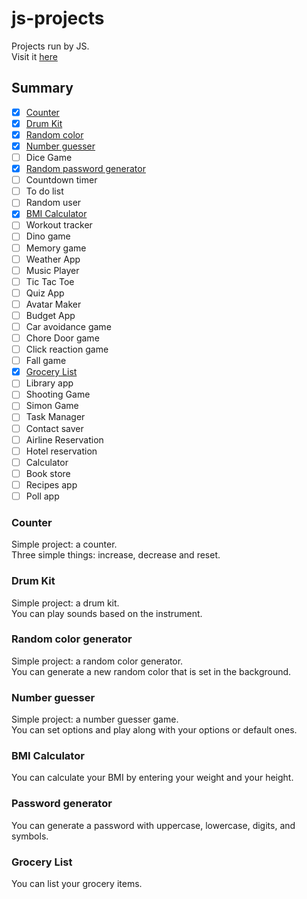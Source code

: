 # js-projects

Projects run by JS.  
Visit it [here](https://clemix37.github.io/js-projects/)

## Summary 

- [X] [Counter](https://github.com/Clemix37/js-projects#counter)  
- [X] [Drum Kit](https://github.com/Clemix37/js-projects#drum-kit)  
- [X] [Random color](https://github.com/Clemix37/js-projects#random-color-generator)  
- [X] [Number guesser](https://github.com/Clemix37/js-projects#number-guesser)  
- [ ] Dice Game
- [X] [Random password generator](https://github.com/Clemix37/js-projects#password-generator)
- [ ] Countdown timer
- [ ] To do list
- [ ] Random user
- [X] [BMI Calculator](https://github.com/Clemix37/js-projects#bmi-calculator)  
- [ ] Workout tracker
- [ ] Dino game
- [ ] Memory game
- [ ] Weather App
- [ ] Music Player
- [ ] Tic Tac Toe
- [ ] Quiz App
- [ ] Avatar Maker
- [ ] Budget App
- [ ] Car avoidance game
- [ ] Chore Door game
- [ ] Click reaction game
- [ ] Fall game
- [X] [Grocery List](https://github.com/Clemix37/js-projects#grocery-list)
- [ ] Library app
- [ ] Shooting Game
- [ ] Simon Game
- [ ] Task Manager
- [ ] Contact saver
- [ ] Airline Reservation
- [ ] Hotel reservation
- [ ] Calculator
- [ ] Book store
- [ ] Recipes app
- [ ] Poll app

### Counter

Simple project: a counter.  
Three simple things: increase, decrease and reset.  

### Drum Kit

Simple project: a drum kit.  
You can play sounds based on the instrument.  

### Random color generator

Simple project: a random color generator.  
You can generate a new random color that is set in the background.  

### Number guesser

Simple project: a number guesser game.  
You can set options and play along with your options or default ones.

### BMI Calculator

You can calculate your BMI by entering your weight and your height.

### Password generator

You can generate a password with uppercase, lowercase, digits, and symbols.  

### Grocery List

You can list your grocery items.   
